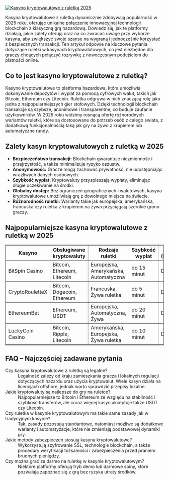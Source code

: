 [![Kasyno kryptowalutowe z ruletką 2025](https://123-caf.pages.dev/gitsignup.png)](https://vrmoo.ru/Bt82HjjY)

<div>     <p>Kasyna kryptowalutowe z ruletką dynamicznie zdobywają popularność w 2025 roku, oferując unikalne połączenie innowacyjnej technologii blockchain z klasyczną grą hazardową. Dowiedz się, jak te platformy działają, jakie zalety oferują oraz na co zwracać uwagę przy wyborze kasyna, aby zwiększyć swoje szanse na wygraną i jednocześnie korzystać z bezpiecznych transakcji. Ten artykuł odpowie na kluczowe pytania dotyczące ruletki w kasynach kryptowalutowych, co jest niezbędne dla graczy chcących połączyć rozrywkę z nowoczesnym podejściem do płatności online.</p>        <h2>Co to jest kasyno kryptowalutowe z ruletką?</h2>     <p>Kasyno kryptowalutowe to platforma hazardowa, która umożliwia dokonywanie depozytów i wypłat za pomocą cyfrowych walut, takich jak Bitcoin, Ethereum czy Litecoin. Ruletka odgrywa w nich znaczącą rolę jako jedna z najpopularniejszych gier stołowych. Dzięki technologii blockchain transakcje są szybsze, anonimowe i transparentne, co buduje zaufanie użytkowników. W 2025 roku widzimy rosnącą ofertę różnorodnych wariantów ruletki, które są dostosowane do potrzeb osób z całego świata, z dodatkową funkcjonalnością taką jak gry na żywo z krupierem lub automatyczne rundy.</p>        <h2>Zalety kasyn kryptowalutowych z ruletką w 2025</h2>     <ul>       <li><strong>Bezpieczeństwo transakcji:</strong> Blockchain gwarantuje niezmienność i przejrzystość, a także minimalizuje ryzyko oszustw.</li>       <li><strong>Anonymowość:</strong> Gracze mogą zachować prywatność, nie udostępniając wrażliwych danych osobowych.</li>       <li><strong>Szybkość wypłat:</strong> Kryptowaluty przyspieszają wypłaty, eliminując długie oczekiwanie na środki.</li>       <li><strong>Globalny dostęp:</strong> Bez ograniczeń geograficznych i walutowych, kasyna kryptowalutowe umożliwiają grę z dowolnego miejsca na świecie.</li>       <li><strong>Różnorodność ruletki:</strong> Warianty takie jak europejska, amerykańska, francuska czy ruletka z krupierem na żywo przyciągają szerokie grono graczy.</li>     </ul>        <h2>Najpopularniejsze kasyna kryptowalutowe z ruletką w 2025</h2>     <table border="1" cellspacing="0" cellpadding="6">       <thead>         <tr>           <th>Kasyno</th>           <th>Obsługiwane kryptowaluty</th>           <th>Rodzaje ruletki</th>           <th>Szybkość wypłat</th>           <th>Platforma (Desktop/Mobile)</th>         </tr>       </thead>       <tbody>         <tr>           <td>BitSpin Casino</td>           <td>Bitcoin, Ethereum, Litecoin</td>           <td>Europejska, Amerykańska, Automatyczna</td>           <td>do 15 minut</td>           <td>Desktop, Mobile</td>         </tr>         <tr>           <td>CryptoRouletteX</td>           <td>Bitcoin, Dogecoin, Ethereum</td>           <td>Francuska, Żywa ruletka</td>           <td>do 5 minut</td>           <td>Desktop, Mobile</td>         </tr>         <tr>           <td>EthereumBet</td>           <td>Ethereum, USDT</td>           <td>Europejska, Automatyczna, Żywa</td>           <td>do 20 minut</td>           <td>Desktop, Mobile</td>         </tr>         <tr>           <td>LuckyCoin Casino</td>           <td>Bitcoin, Ripple, Litecoin</td>           <td>Amerykańska, Europejska, Żywa ruletka</td>           <td>do 10 minut</td>           <td>Desktop, Mobile</td>         </tr>       </tbody>     </table>        <h2>FAQ – Najczęściej zadawane pytania</h2>     <dl>       <dt>Czy kasyna kryptowalutowe z ruletką są legalne?</dt>       <dd>Legalność zależy od kraju zamieszkania gracza i lokalnych regulacji dotyczących hazardu oraz użycia kryptowalut. Wiele kasyn działa na licencjach offshore, jednak warto sprawdzić przepisy lokalne.</dd>          <dt>Jakie kryptowaluty są najlepsze do gry na ruletce?</dt>       <dd>Najpopularniejsze to Bitcoin i Ethereum ze względu na stabilność i szybkość transferów, ale coraz więcej kasyn akceptuje także USDT czy Litecoin.</dd>          <dt>Czy ruletka w kasynie kryptowalutowym ma takie same zasady jak w tradycyjnym kasynie?</dt>       <dd>Tak, zasady pozostają standardowe, natomiast możliwe są dodatkowe warianty i automatyzacje, które nie zmieniają podstawowej dynamiki gry.</dd>          <dt>Jakie metody zabezpieczeń stosują kasyna kryptowalutowe?</dt>       <dd>Wykorzystują szyfrowanie SSL, technologie blockchain, a także procedury weryfikacji tożsamości i zabezpieczenia przed praniem brudnych pieniędzy.</dd>          <dt>Czy można grać za darmo na ruletkę w kasynie kryptowalutowym?</dt>       <dd>Niektóre platformy oferują tryb demo lub darmowe spiny, które pozwalają zapoznać się z grą bez ryzyka utraty środków.</dd>     </dl>   </div>